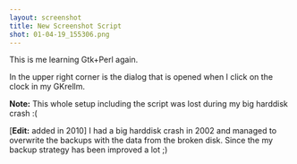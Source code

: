 ```yaml
---
layout: screenshot
title: New Screenshot Script
shot: 01-04-19_155306.png
---
```


This is me learning Gtk+Perl again.

In the upper right corner is the dialog that is opened when I click on the clock in my GKrellm.

**Note:**
This whole setup including the script was lost during my big harddisk crash :(

[**Edit:** added in 2010]
 I had a big harddisk crash in 2002 and managed to overwrite the backups with the data from the broken disk.
Since the my backup strategy has been improved a lot ;)
